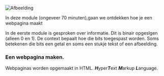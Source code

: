 ![Afbeelding](https://2pwgqm3nczsg1a5kw72u2pcf-wpengine.netdna-ssl.com/wp-content/uploads/2019/05/computer-system-upgrade.jpg "Een computer")

In deze module (ongeveer 70 minuten),gaan we ontdekken hoe je een webpagina maakt

In de eerste module is gesproken over informatie. Dit is binair opgeslgen (alleen 0 en 1). De context bepaalt hoe die bits toegespast worden. 
Soms betekenen die bits een getal en soms een stukje tekst of een afbeelding.

### Een webpagina maken. 
Webpaginas worden opgemaakt in HTML. ***H***yper***T***ext ***M***arkup ***L***anguage.


